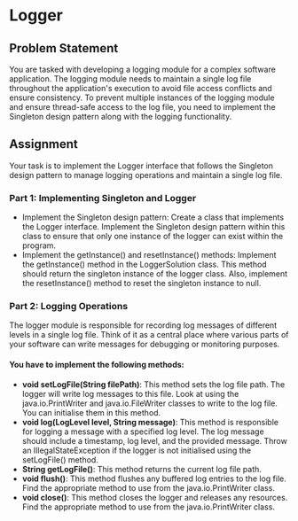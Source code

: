 # Logger
## Problem Statement
You are tasked with developing a logging module for a complex software application. 
The logging module needs to maintain a single log file throughout the application's 
execution to avoid file access conflicts and ensure consistency. 
To prevent multiple instances of the logging module and ensure thread-safe access to the 
log file, you need to implement the Singleton design pattern along with the logging functionality.

## Assignment
Your task is to implement the Logger interface that follows the Singleton design pattern to manage logging operations and maintain a single log file.

### Part 1: Implementing Singleton and Logger
- Implement the Singleton design pattern: Create a class that implements the Logger interface. Implement the Singleton design pattern within this class to ensure that only one instance of the logger can exist within the program.
- Implement the getInstance() and resetInstance() methods: Implement the getInstance() method in the LoggerSolution class. This method should return the singleton instance of the logger class. Also, implement the resetInstance() method to reset the singleton instance to null.

### Part 2: Logging Operations
The logger module is responsible for recording log messages of different levels in a single log file. 
Think of it as a central place where various parts of your software can write messages for debugging or 
monitoring purposes.

#### You have to implement the following methods:

- **void setLogFile(String filePath)**: This method sets the log file path. The logger will write log messages to this file. Look at using the java.io.PrintWriter and java.io.FileWriter classes to write to the log file. You can initialise them in this method.
- **void log(LogLevel level, String message)**: This method is responsible for logging a message with a specified log level. The log message should include a timestamp, log level, and the provided message. Throw an IllegalStateException if the logger is not initialised using the setLogFile() method.
- **String getLogFile()**: This method returns the current log file path.
- **void flush()**: This method flushes any buffered log entries to the log file. Find the appropriate method to use from the java.io.PrintWriter class.
- **void close()**: This method closes the logger and releases any resources. Find the appropriate method to use from the java.io.PrintWriter class.